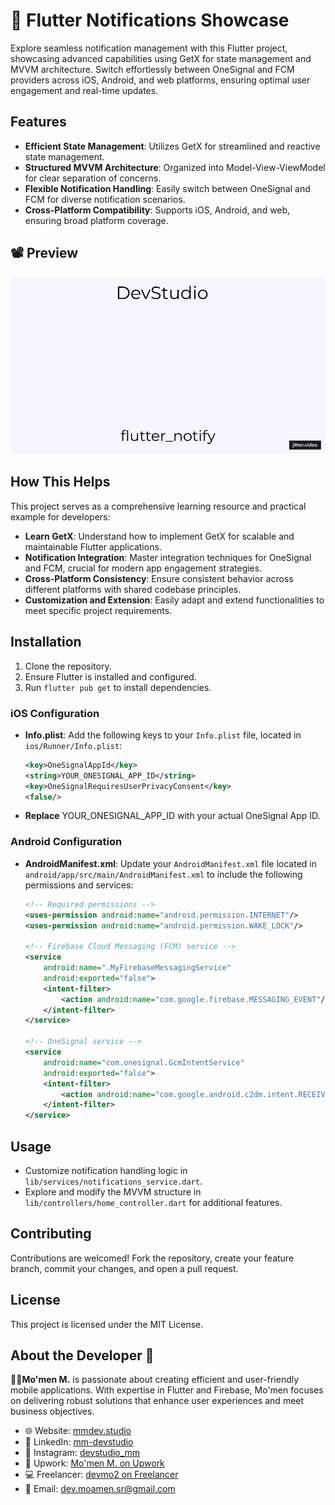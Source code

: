 # 🚀 Flutter Notifications Showcase

Explore seamless notification management with this Flutter project, showcasing advanced capabilities using GetX for state management and MVVM architecture. Switch effortlessly between OneSignal and FCM providers across iOS, Android, and web platforms, ensuring optimal user engagement and real-time updates.

## Features

- **Efficient State Management**: Utilizes GetX for streamlined and reactive state management.
- **Structured MVVM Architecture**: Organized into Model-View-ViewModel for clear separation of concerns.
- **Flexible Notification Handling**: Easily switch between OneSignal and FCM for diverse notification scenarios.
- **Cross-Platform Compatibility**: Supports iOS, Android, and web, ensuring broad platform coverage.

## 📽 Preview

![App Demo](preview/flutter_notify.gif)


## How This Helps

This project serves as a comprehensive learning resource and practical example for developers:
- **Learn GetX**: Understand how to implement GetX for scalable and maintainable Flutter applications.
- **Notification Integration**: Master integration techniques for OneSignal and FCM, crucial for modern app engagement strategies.
- **Cross-Platform Consistency**: Ensure consistent behavior across different platforms with shared codebase principles.
- **Customization and Extension**: Easily adapt and extend functionalities to meet specific project requirements.

## Installation

1. Clone the repository.
2. Ensure Flutter is installed and configured.
3. Run `flutter pub get` to install dependencies.

### iOS Configuration

- **Info.plist**:
  Add the following keys to your `Info.plist` file, located in `ios/Runner/Info.plist`:

  ```xml
  <key>OneSignalAppId</key>
  <string>YOUR_ONESIGNAL_APP_ID</string>
  <key>OneSignalRequiresUserPrivacyConsent</key>
  <false/>

- **Replace** YOUR_ONESIGNAL_APP_ID with your actual OneSignal App ID.

### Android Configuration

- **AndroidManifest.xml**:
    Update your `AndroidManifest.xml` file located in `android/app/src/main/AndroidManifest.xml` to include the following permissions and services:

    ```xml
    <!-- Required permissions -->
    <uses-permission android:name="android.permission.INTERNET"/>
    <uses-permission android:name="android.permission.WAKE_LOCK"/>

    <!-- Firebase Cloud Messaging (FCM) service -->
    <service
        android:name=".MyFirebaseMessagingService"
        android:exported="false">
        <intent-filter>
            <action android:name="com.google.firebase.MESSAGING_EVENT"/>
        </intent-filter>
    </service>

    <!-- OneSignal service -->
    <service
        android:name="com.onesignal.GcmIntentService"
        android:exported="false">
        <intent-filter>
            <action android:name="com.google.android.c2dm.intent.RECEIVE"/>
        </intent-filter>
    </service>

## Usage

- Customize notification handling logic in `lib/services/notifications_service.dart`.
- Explore and modify the MVVM structure in `lib/controllers/home_controller.dart` for additional features.

## Contributing

Contributions are welcomed! Fork the repository, create your feature branch, commit your changes, and open a pull request.

## License

This project is licensed under the MIT License.

## About the Developer 🌟

**👨‍💻Mo'men M.** is passionate about creating efficient and user-friendly mobile applications. With expertise in Flutter and Firebase, Mo'men focuses on delivering robust solutions that enhance user experiences and meet business objectives.

- 🌐 Website: [mmdev.studio](https://mmdev.studio/)
- 💼 LinkedIn: [mm-devstudio](https://www.linkedin.com/in/mm-devstudio/)
- 📸 Instagram: [devstudio_mm](https://www.instagram.com/devstudio_mm/)
- 📝 Upwork: [Mo'men M. on Upwork](https://upwork.com/freelancers/mo2men184)
- 💻 Freelancer: [devmo2 on Freelancer](https://www.freelancer.com/u/devmo2)
- 📧 Email: [dev.moamen.sr@gmail.com](mailto:dev.moamen.sr@gmail.com)
